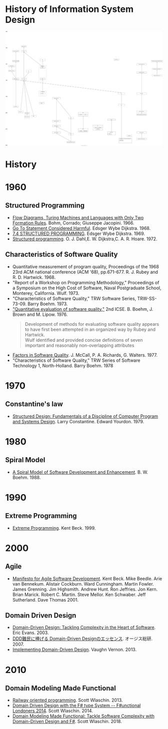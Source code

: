 # History of Information System Design

![graph.dio.svg](./graph.dio.svg)

# History

# 1960

## Structured Programming

- [Flow Diagrams, Turing Machines and Languages with Only Two Formation Rules](https://dl.acm.org/doi/10.1145/355592.365646). Bohm, Corrado; Giuseppe Jacopini. 1966.
- [Go To Statement Considered Harmful](https://homepages.cwi.nl/~storm/teaching/reader/Dijkstra68.pdf). Edsger Wybe Dijkstra. 1968.
- [7.4 STRUCTURED PROGRAMMING](http://homepages.cs.ncl.ac.uk/brian.randell/NATO/). Edsger Wybe Dijkstra. 1969.
- [Structured programming](https://dl.acm.org/doi/book/10.5555/1243380). O. J. Dahl,E. W. Dijkstra,C. A. R. Hoare. 1972.

## Characteristics of Software Quality

- Quantitative measurement of program quality, Proceedings of the 1968 23rd ACM national conference (ACM '68), pp.671-677. R. J. Rubey and R. D. Hartwick. 1968.
- "Report of a Workshop on Programming Methodology," Proceedings of a Symposium on the High Cost of Software, Naval Postgraduate School, Monterey, California. Wulf. 1973.
- "Characteristics of Software Quality," TRW Software Series, TRW-SS-73-09. Barry Boehm. 1973.
- ["Quantitative evaluation of software quality,"](https://dl.acm.org/doi/abs/10.5555/800253.807736) 2nd ICSE. B. Boehm, J. Brown and M. Lipow. 1976.
    > Development of methods for evaluating software quality appears to have first been attempted in an organized way by Rubey and Hartwick.  
    > Wulf identified and provided concise definitions of seven important and reasonably non-overlapping attributes
- [Factors in Software Quality](https://www.semanticscholar.org/paper/Factors-in-software-quality%3A-concept-and-of-quality-McCall-Richards/82a918fd83f1c0addb890ef313ff892807a10a11). J. McCall, P. A. Richards, G. Walters. 1977.
- "Characteristics of Software Quality," TRW Series of Software Technology 1, North-Holland. Barry Boehm. 1978

# 1970

## Constantine's law

- [Structured Design: Fundamentals of a Discipline of Computer Program and Systems Design](https://www.amazon.com/Structured-Design-Fundamentals-Discipline-Computer/dp/0138544719). Larry Constantine. Edward Yourdon. 1979.

# 1980

## Spiral Model

- [A Spiral Model of Software Development and Enhancement](https://ieeexplore.ieee.org/document/59). B. W. Boehm. 1988.

# 1990

## Extreme Programming

- [Extreme Programming](https://www.computerworld.com/article/2585634/extreme-programming.html). Kent Beck. 1999.

# 2000

## Agile

- [Manifesto for Agile Software Development](https://agilemanifesto.org/iso/en/manifesto.html). Kent Beck. Mike Beedle. Arie van Bennekum. Alistair Cockburn. Ward Cunningham. Martin Fowler. James Grenning. Jim Highsmith. Andrew Hunt. Ron Jeffries. Jon Kern. Brian Marick. Robert C. Martin. Steve Mellor. Ken Schwaber. Jeff Sutherland. Dave Thomas 2001.

## Domain Driven Design

- [Domain-Driven Design: Tackling Complexity in the Heart of Software](https://www.amazon.com/Domain-Driven-Design-Tackling-Complexity-Software/dp/0321125215/). Eric Evans. 2003.
- [DDD難民に捧げる Domain-Driven Designのエッセンス](https://www.ogis-ri.co.jp/otc/hiroba/technical/DDDEssence/). オージス総研. 2007.
- [Implementing Domain-Driven Design](https://www.amazon.com/Implementing-Domain-Driven-Design-Vaughn-Vernon/dp/0321834577/). Vaughn Vernon. 2013.

# 2010

## Domain Modeling Made Functional

- [Railway oriented programming](https://fsharpforfunandprofit.com/posts/recipe-part2/). Scott Wlaschin. 2013.
- [Domain Driven Design with the F# type System -- F#unctional Londoners 2014](https://www.slideshare.net/ScottWlaschin/domain-driven-design-with-the-f-type-system-functional-londoners-2014). Scott Wlaschin. 2014.
- [Domain Modeling Made Functional: Tackle Software Complexity with Domain-Driven Design and F#](https://www.amazon.com/exec/obidos/asin/1680502549/). Scott Wlaschin. 2018.